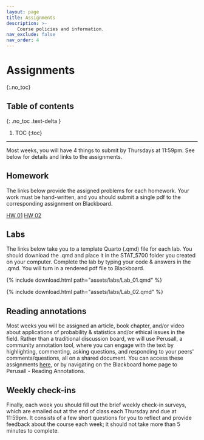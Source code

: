 ```yaml
---
layout: page
title: Assignments
description: >-
    Course policies and information.
nav_exclude: false
nav_order: 4
---
```


# Assignments
{:.no_toc}

## Table of contents
{: .no_toc .text-delta }

1. TOC
{:toc}

---

Most weeks, you will have 4 things to submit by Thursdays at 11:59pm. See below for details and links to the assignments. 

## Homework

The links below provide the assigned problems for each homework. Your work must be hand-written, and you should submit a single pdf to the corresponding assignment on Blackboard.

[HW 01](https://kgfitzgerald.github.io/stat-5700/assets/homework/HW_01.pdf)
[HW 02](https://kgfitzgerald.github.io/stat-5700/assets/homework/HW_02.pdf)

## Labs

The links below take you to a template Quarto (.qmd) file for each lab. You should download the .qmd and place it in the STAT_5700 folder you created on your computer. Complete the lab by typing your code & answers in the .qmd. You will turn in a rendered pdf file to Blackboard. 


{% include download.html path="assets/labs/Lab_01.qmd" %}

{% include download.html path="assets/labs/Lab_02.qmd" %}


## Reading annotations

Most weeks you will be assigned an article, book chapter, and/or video about applications of probability & statistics and/or ethical issues in the field. Rather than a traditional discussion board, we will use Perusall, a community annotation tool, where you can engage with the text by highlighting, commenting, asking questions, and responding to your peers' comments/questions, all on a shared document. You can access these assignments [here](https://elearning.villanova.edu/webapps/blackboard/content/listContent.jsp?course_id=_182880_1&content_id=_5566839_1), or by navigating on the Blackboard home page to Perusall - Reading Annotations. 

## Weekly check-ins

Finally, each week you should fill out the brief weekly check-in surveys, which are emailed out at the end of class each Thursday and due at 11:59pm. It consists of a few short questions for you to reflect and provide feedback about the course each week; it should not take more than 5 minutes to complete. 

